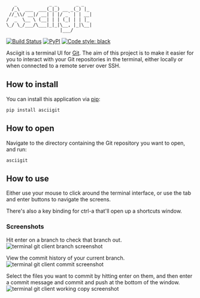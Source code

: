        _            _ _       _ _   
      /_\  ___  ___(_|_) __ _(_) |_ 
     //_\\/ __|/ __| | |/ _` | | __|
    /  _  \__ \ (__| | | (_| | | |_ 
    \_/ \_/___/\___|_|_|\__, |_|\__|
                        |___/       
[![Build Status](https://travis-ci.com/tommyclark/asciigit.svg?token=YfxAsFSSF6uMWM3sNFjo&branch=master)](https://travis-ci.com/tommyclark/asciigit) [![PyPI](https://img.shields.io/pypi/v/asciigit)](https://pypi.org/project/asciigit) [![Code style: black](https://img.shields.io/badge/code%20style-black-000000.svg)](https://github.com/psf/black)

Asciigit is a terminal UI for [Git](https://git-scm.com). The aim of this project is to make it easier
for you to interact with your Git repositories in the terminal, either
locally or when connected to a remote server over SSH.

## How to install
You can install this application via [pip](https://pypi.org/project/asciigit):
```
pip install asciigit
```

## How to open
Navigate to the directory containing the Git repository you want to open, and
run:

```shell
asciigit
```

## How to use
Either use your mouse to click around the terminal interface, or use the tab 
and enter buttons to navigate the screens.

There's also a key binding for ctrl-a that'll open up a shortcuts window.

### Screenshots
Hit enter on a branch to check that branch out.
![terminal git client branch screenshot](assets/branches.png "Asciigit branch window")

View the commit history of your current branch.
![terminal git client commit screenshot](assets/commits.png "Asciigit commits window")

Select the files you want to commit by hitting enter on them,
and then enter a commit message and commit and push at the bottom
of the window.
![terminal git client working copy screenshot](assets/working-copy.png "Asciigit working copy window")

